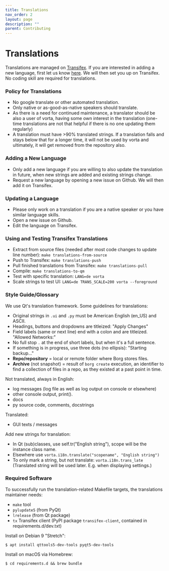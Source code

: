 ```yaml
---
title: Translations
nav_order: 2
layout: page
description: ""
parent: Contributing
---
```

# Translations

Translations are managed on [Transifex](https://www.Transifex.com/borgbase/vorta/). If you are interested in adding a new language, first let us know [here](https://github.com/borgbase/vorta/discussions/categories/translations). We will then set you up on Transifex. No coding skill are required for translations.


### Policy for Translations

- No google translate or other automated translation.
- Only native or as-good-as-native speakers should translate.
- As there is a need for continued maintenance, a translator should be also a
  user of vorta, having some own interest in the translation (one-time
  translations are not that helpful if there is no one updating them regularly)
- A translation must have >90% translated strings. If a translation falls
  and stays below that for a longer time, it will not be used by vorta and
  ultimately, it will get removed from the repository also.

### Adding a New Language

- Only add a new language if you are willing to also update the translation
  in future, when new strings are added and existing strings change.
- Request a new language by opening a new issue on Github. We will then add it on Transifex.

### Updating a Language

- Please only work on a translation if you are a native speaker or you have
  similar language skills.
- Open a new issue on Github.
- Edit the language on Transifex.

### Using and Testing Transifex Translations

- Extract from source files (needed after most code changes to update line number):
  `make translations-from-source`
- Push to Transifex: `make translations-push`
- Pull finished translations from Transifex: `make translations-pull`
- Compile: `make translations-to-qm`
- Test with specific translation: `LANG=de vorta`
- Scale strings to test UI: `LANG=de TRANS_SCALE=200 vorta --foreground`


### Style Guide/Glossary

We use Qt's translation framework. Some guidelines for translations:

- Original strings in `.ui` and `.py` must be American English (en_US) and ASCII.
- Headings, buttons and dropdowns are titleized: "Apply Changes"
- Field labels (same or next line) end with a colon and are titleized. "Allowed Networks:"
- No full stop `.` at the end of short labels, but when it's a full sentence.
- If something is in progress, use three dots (no ellipsis): "Starting backup..."
- **Repo/repository** = local or remote folder where Borg stores files.
- **Archive** (not snapshot) = result of `borg create` execution, an identifier to find a
  collection of files in a repo, as they existed at a past point in time.

Not translated, always in English:
- log messages (log file as well as log output on console or elsewhere)
- other console output, print().
- docs
- py source code, comments, docstrings

Translated:
- GUI texts / messages

Add new strings for translation:
- In Qt (sub)classes, use self.tr("English string"), scope will
  be the instance class name.
- Elsewhere use `vorta.i18n.translate("scopename", "English string")`
- To only mark a string, but not translate: `vorta.i18n.trans_late` (Translated string will be used later. E.g. when displaying settings.)


### Required Software

To successfully run the translation-related Makefile targets, the translations
maintainer needs:

- `make` tool
- `pylupdate5` (from PyQt)
- `lrelease` (from Qt package)
- `tx` Transifex client (PyPI package `transifex-client`, contained in requirements.d/dev.txt)

Install on Debian 9 "Stretch":
```
$ apt install qttools5-dev-tools pyqt5-dev-tools
```

Install on macOS via Homebrew:
```
$ cd requirements.d && brew bundle
```
